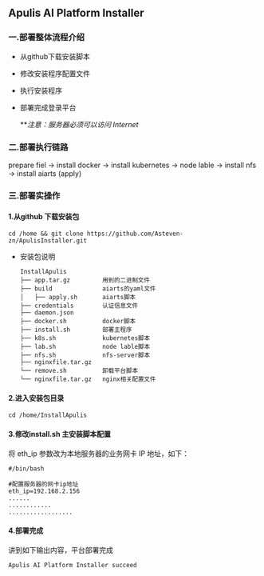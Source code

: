 ## Apulis AI Platform Installer

### 一.部署整体流程介绍

- 从github下载安装脚本

- 修改安装程序配置文件

- 执行安装程序

- 部署完成登录平台

  ***注意：服务器必须可以访问 Internet*

### 二.部署执行链路

prepare fiel -> install docker -> install kubernetes -> node lable -> install nfs ->  install aiarts (apply)

### 三.部署实操作

#### 1.从github 下载安装包

```shell
cd /home && git clone https://github.com/Asteven-zn/ApulisInstaller.git
```

- 安装包说明

  ```shell
  InstallApulis
  ├── app.tar.gz         用到的二进制文件
  ├── build              aiarts的yaml文件
  │   ├── apply.sh       aiarts脚本
  ├── credentials        认证信息文件
  ├── daemon.json
  ├── docker.sh          docker脚本
  ├── install.sh         部署主程序
  ├── k8s.sh             kubernetes脚本
  ├── lab.sh             node lable脚本
  ├── nfs.sh             nfs-server脚本
  ├── nginxfile.tar.gz
  └── remove.sh          卸载平台脚本
  └── nginxfile.tar.gz   nginx相关配置文件
  ```

#### 2.进入安装包目录

```shell
cd /home/InstallApulis
```

#### 3.修改install.sh 主安装脚本配置

将 eth_ip 参数改为本地服务器的业务网卡 IP 地址，如下：

```shell
#/bin/bash

#配置服务器的网卡ip地址
eth_ip=192.168.2.156
......
............
..................
```

#### 4.部署完成

讲到如下输出内容，平台部署完成

```shell
Apulis AI Platform Installer succeed
```

